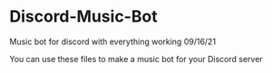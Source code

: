# Discord-Music-Bot
Music bot for discord with everything working 09/16/21

You can use these files to make a music bot for your Discord server
